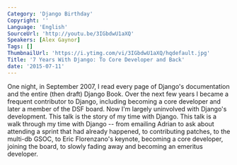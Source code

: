 ```yaml
---
Category: 'Django Birthday'
Copyright: ''
Language: 'English'
SourceUrl: 'http://youtu.be/3IGbdwU1aXQ'
Speakers: [Alex Gaynor]
Tags: []
ThumbnailUrl: 'https://i.ytimg.com/vi/3IGbdwU1aXQ/hqdefault.jpg'
Title: '7 Years With Django: To Core Developer and Back'
date: '2015-07-11'
---
```

One night, in September 2007, I read every page of Django's documentation and the entire (then draft) Django Book. Over the next few years I became a frequent contributor to Django, including becoming a core developer and later a member of the DSF board. Now I'm largely uninvolved with Django's development. This talk is the story of my time with Django. This talk is a walk through my time with Django -- from emailing Adrian to ask about attending a sprint that had already happened, to contributing patches, to the multi-db GSOC, to Eric Florenzano's keynote, becoming a core developer, joining the board, to slowly fading away and becoming an emeritus developer.